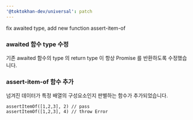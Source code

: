 ```yaml
---
'@toktokhan-dev/universal': patch
---
```


fix awaited type, add new function assert-item-of

### awaited 함수 type 수정

기존 awaited 함수의 type 의 return type 이 항상 Promise 를 반환하도록 수정했습니다.

### assert-item-of 함수 추가

넘겨진 데이터가 특정 배열의 구성요소인지 판별하는 함수가 추가되었습니다.

```
assertItemOf([1,2,3], 2) // pass
assertItemOf([1,2,3], 4) // throw Error
```
